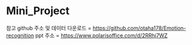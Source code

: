 # Mini_Project
참고 github 주소 및 데이터 다운로드 = https://github.com/otaha178/Emotion-recognition
ppt 주소 = https://www.polarisoffice.com/d/2RRhj7WZ
